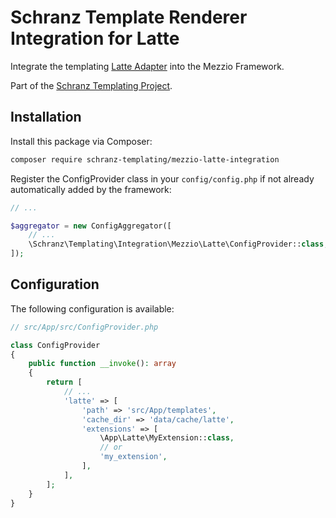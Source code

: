 # Schranz Template Renderer Integration for Latte

Integrate the templating [Latte Adapter](https://github.com/schranz-templating/latte-adapter) 
into the Mezzio Framework.

Part of the [Schranz Templating Project](https://github.com/schranz-templating/templating).

## Installation

Install this package via Composer:

```bash
composer require schranz-templating/mezzio-latte-integration
```

Register the ConfigProvider class in your `config/config.php` if not already automatically
added by the framework:

```php
// ...

$aggregator = new ConfigAggregator([
    // ...
    \Schranz\Templating\Integration\Mezzio\Latte\ConfigProvider::class,
]);
```

## Configuration

The following configuration is available:

```php
// src/App/src/ConfigProvider.php

class ConfigProvider
{
    public function __invoke(): array
    {
        return [
            // ...
            'latte' => [
                'path' => 'src/App/templates',
                'cache_dir' => 'data/cache/latte',
                'extensions' => [
                    \App\Latte\MyExtension::class,
                    // or
                    'my_extension',
                ],
            ],
        ];
    }
}
```
